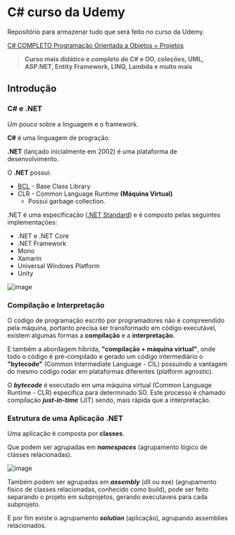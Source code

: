 # C# curso da Udemy

Repositório para armazenar tudo que será feito no curso da Udemy.

[C# COMPLETO Programação Orientada a Objetos + Projetos](https://www.udemy.com/course/programacao-orientada-a-objetos-csharp/)
> **Curso mais didático e completo de C# e OO, coleções, UML, ASP.NET, Entity Framework, LINQ, Lambda e muito mais**

## Introdução

### **C# e .NET**

Um pouco sobre a linguagem e o framework.

**C#** é uma linguagem de progração.

**.NET** (lançado inicialmente em 2002) é uma plataforma de desenvolvimento.

O **.NET** possui:

* [BCL](https://docs.microsoft.com/en-us/previous-versions/gg145045(v=vs.110)?redirectedfrom=MSDN) - Base Class Library
* CLR - Common Language Runtime **(Máquina Virtual)**
  * Possui garbage collection.

.NET é uma especificação ([.NET Standard](https://docs.microsoft.com/en-us/dotnet/standard/net-standard?tabs=net-standard-1-0)) e é composto pelas seguintes implementações:

* .NET e .NET Core
* .NET Framework
* Mono
* Xamarin
* Universal Windows Platform
* Unity

![image](https://user-images.githubusercontent.com/11370094/160018932-a8a3890a-1e54-46fe-9851-b73824d25e0f.png)

### **Compilação e Interpretação**

O código de programação escrito por programadores não é compreendido pela máquina, portanto precisa ser transformado em código executável, existem algumas formas a **compilação** e a **interpretação**. 

E também a abordagem híbrida, **"compilação + máquina virtual"**, onde todo o código é pré-compilado e gerado um código intermediário o **"bytecode"** (Common Intermediate Language - CIL) possuindo a vantagem do mesmo código rodar em plataformas diferentes (platform agnostic). 

O ***bytecode*** é executado em uma máquina virtual (Common Language Runtime - CLR) específica para determinado SO. Este processo é chamado compilação ***just-in-time*** (JIT) sendo, mais rápida que a interpretação.

### Estrutura de uma Aplicação .NET

Uma aplicação é composta por **classes**.

Que podem ser agrupadas em ***namespaces*** (agrupamento lógico de classes relacionadas).

![image](https://user-images.githubusercontent.com/11370094/160211236-92444a16-54ed-4ff9-84c8-5f28f83e1462.png)

Também podem ser agrupadas em ***assembly*** (dll ou exe) (agrupamento físico de classes relacionadas, conhecido como build), pode ser feito separando o projeto em subprojetos, gerando executaveis para cada subprojeto.

E por fim existe o agrupamento ***solution*** (aplicação), agrupando assemblies relacionados.